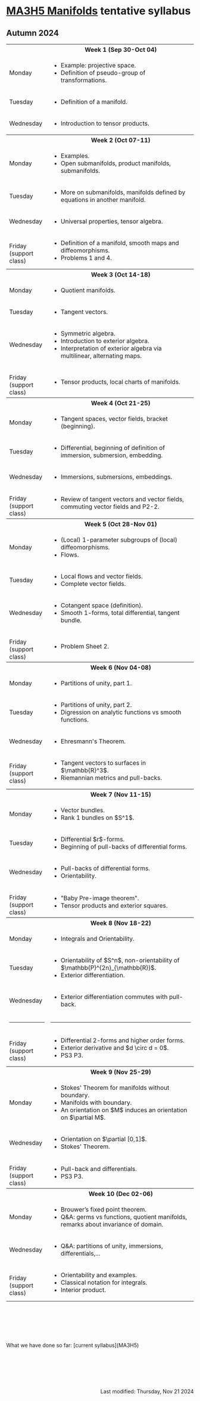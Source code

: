 <script type="text/javascript" id="MathJax-script" async
  src="https://cdn.jsdelivr.net/npm/mathjax@3/es5/tex-mml-chtml.js">
</script>
<script>
  MathJax = {
    tex: {
      inlineMath: [['$', '$']]
    }
  };
</script>

<!-- https://www.geeksforgeeks.org/how-to-reload-page-only-once-in-javascript/ -->
<script type='text/javascript'>
  (() => {
      if (window.localStorage) {
          if (!localStorage.getItem('reload')) {
              localStorage['reload'] = true;
              window.location.reload();
          } else {
              localStorage.removeItem('reload');
          }
      }
  })();
</script>
# [MA3H5 Manifolds](https://moodle.warwick.ac.uk/course/view.php?id=67177) tentative syllabus
## Autumn 2024

<table>
  <tbody>
<!--  ##################  Week 1  ################## -->
    <tr><th></th><th style="text-align: center">Week 1 (Sep 30-Oct 04)</th></tr>
    <tr><td>Monday</td>
      <td>
        <ul>
          <li>Example: projective space.</li>
          <li>Definition of pseudo-group of transformations.</li>
        </ul>
      </td>
    </tr>
    <tr><td>Tuesday</td>
      <td>
        <ul>
          <li>Definition of a manifold.</li>
        </ul>
      </td>
    </tr>
    <tr><td>Wednesday</td>
      <td>
        <ul>
          <li>Introduction to tensor products.</li>
        </ul>
      </td>
    </tr>
<!--  ##################  Week 2  ################## -->
    <tr><th></th><th style="text-align: center">Week 2 (Oct 07-11)</th></tr>
    <tr><td>Monday</td>
      <td>
        <ul>
          <li>Examples.</li>
          <li>Open submanifolds, product manifolds, submanifolds.</li>
        </ul>
      </td>
    </tr>
    <tr><td>Tuesday</td>
      <td>
        <ul>
          <li>More on submanifolds, manifolds defined by equations in another manifold.</li>
        </ul>
      </td>
    </tr>
    <tr><td>Wednesday</td>
      <td>
        <ul>
          <li>Universal properties, tensor algebra.</li>
        </ul>
      </td>
    </tr>
    <tr><td><p style="margin-bottom:0;">Friday</p><p style="margin : 0; padding-top:0;">(support class)</p></td>
      <td>
        <ul>
          <li>Definition of a manifold, smooth maps and diffeomorphisms.</li>
          <li>Problems 1 and 4.</li>
        </ul>
      </td>
    </tr>
<!--  ##################  Week 3  ################## -->
    <tr><th></th><th style="text-align: center">Week 3 (Oct 14-18)</th></tr>
    <tr><td>Monday</td>
      <td>
        <ul>
          <li>Quotient manifolds.</li>
        </ul>
      </td>
    </tr>
    <tr><td>Tuesday</td>
      <td>
        <ul>
          <li>Tangent vectors.</li>
        </ul>
      </td>
    </tr>
    <tr><td>Wednesday</td>
      <td>
        <ul>
          <li>Symmetric algebra.</li>
          <li>Introduction to exterior algebra.</li>
          <li>Interpretation of exterior algebra via multilinear, alternating maps.</li>
        </ul>
      </td>
    </tr>
    <tr><td><p style="margin-bottom:0;">Friday</p><p style="margin : 0; padding-top:0;">(support class)</p></td>
      <td>
        <ul>
          <li>Tensor products, local charts of manifolds.</li>
        </ul>
      </td>
    </tr>
<!--  ##################  Week 4  ################## -->
    <tr><th></th><th style="text-align: center">Week 4 (Oct 21-25)</th></tr>
    <tr><td>Monday</td>
      <td>
        <ul>
          <li>Tangent spaces, vector fields, bracket (beginning).</li>
        </ul>
      </td>
    </tr>
    <tr><td>Tuesday</td>
      <td>
        <ul>
          <li>Differential, beginning of definition of immersion, submersion, embedding.</li>
        </ul>
      </td>
    </tr>
    <tr><td>Wednesday</td>
      <td>
        <ul>
          <li>Immersions, submersions, embeddings.</li>
        </ul>
      </td>
    </tr>
    <tr><td><p style="margin-bottom:0;">Friday</p><p style="margin : 0; padding-top:0;">(support class)</p></td>
      <td>
        <ul>
          <li>Review of tangent vectors and vector fields, commuting vector fields and P2-2.</li>
        </ul>
      </td>
    </tr>
<!--  ##################  Week 5  ################## -->
    <tr><th></th><th style="text-align: center">Week 5 (Oct 28-Nov 01)</th></tr>
    <tr><td>Monday</td>
      <td>
        <ul>
          <li>(Local) 1-parameter subgroups of (local) diffeomorphisms.</li>
          <li>Flows.</li>
        </ul>
      </td>
    </tr>
    <tr><td>Tuesday</td>
      <td>
        <ul>
          <li>Local flows and vector fields.</li>
          <li>Complete vector fields.</li>
        </ul>
      </td>
    </tr>
    <tr><td>Wednesday</td>
      <td>
        <ul>
          <li>Cotangent space (definition).</li>
          <li>Smooth 1-forms, total differential, tangent bundle.</li>
        </ul>
      </td>
    </tr>
    <tr><td><p style="margin-bottom:0;">Friday</p><p style="margin : 0; padding-top:0;">(support class)</p></td>
      <td>
        <ul>
          <li>Problem Sheet 2.</li>
        </ul>
      </td>
    </tr>
<!--  ##################  Week 6  ################## -->
    <tr><th></th><th style="text-align: center">Week 6 (Nov 04-08)</th></tr>
    <tr><td>Monday</td>
      <td>
        <ul>
          <li>Partitions of unity, part 1.</li>
        </ul>
      </td>
    </tr>
    <tr><td>Tuesday</td>
      <td>
        <ul>
          <li>Partitions of unity, part 2.</li>
          <li>Digression on analytic functions vs smooth functions.</li>
        </ul>
      </td>
    </tr>
    <tr><td>Wednesday</td>
      <td>
        <ul>
          <li>Ehresmann's Theorem. <!--</li>
          <li>Go over definition of tensor, exterior and symmetric algebra.</li>
          <li>Informal motivation for $k$-forms.</li>
          <li>Informal motivation for vector bundles.</li>
          <li>Go over some parts of an exam question.</li>
          <li>Complements and Q&A during breather week.</li>
          <li>--></li>
        </ul>
      </td>
    </tr>
    <tr><td><p style="margin-bottom:0;">Friday</p><p style="margin : 0; padding-top:0;">(support class)</p></td>
      <td>
        <ul>
          <li>Tangent vectors to surfaces in $\mathbb{R}^3$. <!-- Partitions of unity, PS2 P4. Tensor products and multilinear maps. --></li>
          <li>Riemannian metrics and pull-backs.</li>
        </ul>
      </td>
    </tr>
<!--  ##################  Week 7  ################## -->
    <tr><th></th><th style="text-align: center">Week 7 (Nov 11-15)</th></tr>
    <tr><td>Monday</td>
      <td>
        <ul>
          <li>Vector bundles.</li>
          <li>Rank 1 bundles on $S^1$. <!-- Digression on tangent bundle to $S^2$.--></li>
        </ul>
      </td>
    </tr>
    <tr><td>Tuesday</td>
      <td>
        <ul>
          <li>Differential $r$-forms. <!-- Cocycles. --></li>
          <li>Beginning of pull-backs of differential forms.</li>
        </ul>
      </td>
    </tr>
    <tr><td>Wednesday</td>
      <td>
        <ul>
          <li>Pull-backs of differential forms.</li>
          <li>Orientability.</li>
        </ul>
      </td>
    </tr>
    <tr><td><p style="margin-bottom:0;">Friday</p><p style="margin : 0; padding-top:0;">(support class)</p></td>
      <td>
        <ul>
          <li>"Baby Pre-image theorem".</li>
          <li>Tensor products and exterior squares.</li>
        </ul>
      </td>
    </tr>
<!--  ##################  Week 8  ################## -->
    <tr><th></th><th style="text-align: center">Week 8 (Nov 18-22)</th></tr>
    <tr><td>Monday</td>
      <td>
        <ul>
          <li>Integrals and Orientability.</li>
        </ul>
      </td>
    </tr>
    <tr><td>Tuesday</td>
      <td>
        <ul>
          <li>Orientability of $S^n$, non-orientability of $\mathbb{P}^{2n}_{\mathbb{R}}$.</li>
          <li>Exterior differentiation.</li>
        </ul>
      </td>
    </tr>
    <tr><td>Wednesday</td>
      <td>
        <ul>
          <li>Exterior differentiation commutes with pull-back.</li>
        </ul>
      </td>
    </tr>
    <tr><td class="divider"><hr/></td><td class="divider"><hr/></td></tr>
    <tr><td><p style="margin-bottom:0;">Friday</p><p style="margin : 0; padding-top:0;">(support class)</p></td>
      <td>
        <ul>
          <li>Differential 2-forms and higher order forms.</li>
          <li>Exterior derivative and $d \circ d = 0$.</li>
          <li>PS3 P3.</li>
        </ul>
      </td>
    </tr>
<!--  ##################  Week 9  ################## -->
    <tr><th></th><th style="text-align: center">Week 9 (Nov 25-29)</th></tr>
    <tr><td>Monday</td>
      <td>
        <ul>
          <li>Stokes' Theorem for manifolds without boundary.</li>
          <li>Manifolds with boundary.</li>
          <li>An orientation on $M$ induces an orientation on $\partial M$.</li>
        </ul>
      </td>
    </tr>
    <tr><td>Wednesday</td>
      <td>
        <ul>
          <li>Orientation on $\partial [0,1]$.</li>
          <li>Stokes' Theorem.</li>
        </ul>
      </td>
    </tr>
    <tr><td><p style="margin-bottom:0;">Friday</p><p style="margin : 0; padding-top:0;">(support class)</p></td>
      <td>
        <ul>
          <li>Pull-back and differentials.</li>
          <li>PS3 P3.</li>
        </ul>
      </td>
    </tr>
<!--  ##################  Week 10  ################## -->
    <tr><th></th><th style="text-align: center">Week 10 (Dec 02-06)</th></tr>
    <tr><td>Monday</td>
      <td>
        <ul>
          <li>Brouwer’s fixed point theorem.</li>
          <li>Q&A: germs vs functions, quotient manifolds, remarks about invariance of domain.</li>
        </ul>
      </td>
    </tr>
    <tr><td>Wednesday</td>
      <td>
        <ul>
          <li>Q&A: partitions of unity, immersions, differentials,...</li>
        </ul>
      </td>
    </tr>
    <tr><td><p style="margin-bottom:0;">Friday</p><p style="margin : 0; padding-top:0;">(support class)</p></td>
      <td>
        <ul>
          <li>Orientability and examples.</li>
          <li>Classical notation for integrals.</li>
          <li>Interior product.</li>
        </ul>
      </td>
    </tr>
  </tbody>
</table>
<p>&nbsp;</p><p>&nbsp;</p><p>&nbsp;</p>
What we have done so far: [current syllabus](MA3H5)
<p>&nbsp;</p><p>&nbsp;</p><p>&nbsp;</p>
<div style="text-align: right">Last modified: Thursday, Nov 21 2024</div>

